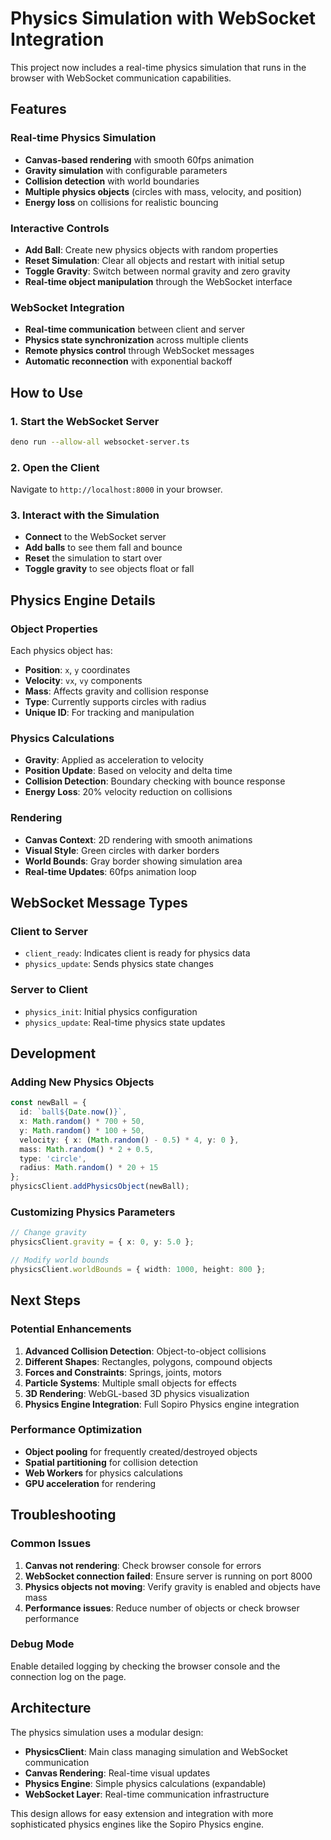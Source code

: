 # Physics Simulation with WebSocket Integration

This project now includes a real-time physics simulation that runs in the browser with WebSocket communication capabilities.

## Features

### Real-time Physics Simulation
- **Canvas-based rendering** with smooth 60fps animation
- **Gravity simulation** with configurable parameters
- **Collision detection** with world boundaries
- **Multiple physics objects** (circles with mass, velocity, and position)
- **Energy loss** on collisions for realistic bouncing

### Interactive Controls
- **Add Ball**: Create new physics objects with random properties
- **Reset Simulation**: Clear all objects and restart with initial setup
- **Toggle Gravity**: Switch between normal gravity and zero gravity
- **Real-time object manipulation** through the WebSocket interface

### WebSocket Integration
- **Real-time communication** between client and server
- **Physics state synchronization** across multiple clients
- **Remote physics control** through WebSocket messages
- **Automatic reconnection** with exponential backoff

## How to Use

### 1. Start the WebSocket Server
```bash
deno run --allow-all websocket-server.ts
```

### 2. Open the Client
Navigate to `http://localhost:8000` in your browser.

### 3. Interact with the Simulation
- **Connect** to the WebSocket server
- **Add balls** to see them fall and bounce
- **Reset** the simulation to start over
- **Toggle gravity** to see objects float or fall

## Physics Engine Details

### Object Properties
Each physics object has:
- **Position**: `x`, `y` coordinates
- **Velocity**: `vx`, `vy` components
- **Mass**: Affects gravity and collision response
- **Type**: Currently supports circles with radius
- **Unique ID**: For tracking and manipulation

### Physics Calculations
- **Gravity**: Applied as acceleration to velocity
- **Position Update**: Based on velocity and delta time
- **Collision Detection**: Boundary checking with bounce response
- **Energy Loss**: 20% velocity reduction on collisions

### Rendering
- **Canvas Context**: 2D rendering with smooth animations
- **Visual Style**: Green circles with darker borders
- **World Bounds**: Gray border showing simulation area
- **Real-time Updates**: 60fps animation loop

## WebSocket Message Types

### Client to Server
- `client_ready`: Indicates client is ready for physics data
- `physics_update`: Sends physics state changes

### Server to Client
- `physics_init`: Initial physics configuration
- `physics_update`: Real-time physics state updates

## Development

### Adding New Physics Objects
```typescript
const newBall = {
  id: `ball${Date.now()}`,
  x: Math.random() * 700 + 50,
  y: Math.random() * 100 + 50,
  velocity: { x: (Math.random() - 0.5) * 4, y: 0 },
  mass: Math.random() * 2 + 0.5,
  type: 'circle',
  radius: Math.random() * 20 + 15
};
physicsClient.addPhysicsObject(newBall);
```

### Customizing Physics Parameters
```typescript
// Change gravity
physicsClient.gravity = { x: 0, y: 5.0 };

// Modify world bounds
physicsClient.worldBounds = { width: 1000, height: 800 };
```

## Next Steps

### Potential Enhancements
1. **Advanced Collision Detection**: Object-to-object collisions
2. **Different Shapes**: Rectangles, polygons, compound objects
3. **Forces and Constraints**: Springs, joints, motors
4. **Particle Systems**: Multiple small objects for effects
5. **3D Rendering**: WebGL-based 3D physics visualization
6. **Physics Engine Integration**: Full Sopiro Physics engine integration

### Performance Optimization
- **Object pooling** for frequently created/destroyed objects
- **Spatial partitioning** for collision detection
- **Web Workers** for physics calculations
- **GPU acceleration** for rendering

## Troubleshooting

### Common Issues
1. **Canvas not rendering**: Check browser console for errors
2. **WebSocket connection failed**: Ensure server is running on port 8000
3. **Physics objects not moving**: Verify gravity is enabled and objects have mass
4. **Performance issues**: Reduce number of objects or check browser performance

### Debug Mode
Enable detailed logging by checking the browser console and the connection log on the page.

## Architecture

The physics simulation uses a modular design:
- **PhysicsClient**: Main class managing simulation and WebSocket communication
- **Canvas Rendering**: Real-time visual updates
- **Physics Engine**: Simple physics calculations (expandable)
- **WebSocket Layer**: Real-time communication infrastructure

This design allows for easy extension and integration with more sophisticated physics engines like the Sopiro Physics engine. 